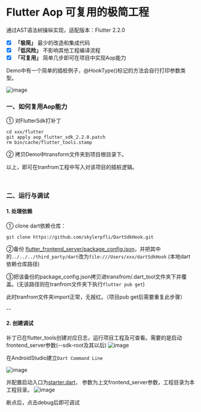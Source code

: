 # Flutter Aop 可复用的极简工程
通过AST语法树操纵实现，适配版本：Flutter 2.2.0

- [x] **「极简」** 最少的改造和集成代码
- [x] **「低风险」** 不影响其他工程编译流程
- [x] **「可复用」** 简单几步即可在项目中实现Aop能力

Demo中有一个简单的插桩例子，@HookType()标记的方法会自行打印参数类型。

![image](https://user-images.githubusercontent.com/40731589/144044938-57425bf3-991d-4a22-9b29-467f7f09c89f.png)

### 一、如何复用Aop能力
① 对FlutterSdk打补丁
```
cd xxx/flutter
git apply aop_flutter_sdk_2.2.0.patch
rm bin/cache/flutter_tools.stamp 
```
② 拷贝Demo中transform文件夹到项目根目录下。

以上，即可在tranfrom工程中写入对该项目的插桩逻辑。

<br/>

### 二、运行与调试
#### 1. 处理依赖
① clone dart依赖仓库：
```
git clone https://github.com/skylerpfli/DartSdkHook.git
```

②备份 [flutter_frontend_server/package_config.json](https://github.com/skylerpfli/flutter_aop_demo/blob/main/transform/lib/flutter_frontend_server/package_config.json)，并把其中的`../../../third_party/dart`改为`file:///Users/xxx/dartSdkHook` (本地dart依赖仓库路径)

③把该备份的package_config.json拷贝进transfrom/.dart_tool文件夹下并覆盖。(无该路径则在tranfrom文件夹下执行`flutter pub get`)

此时tranfrom文件夹import正常，无报红。（项目pub get后需要重复此步骤）

--
#### 2. 创建调试
补丁已在flutter_tools创建对应日志，运行项目工程及可查看。需要的是启动frontend_server参数(--sdk-root及其以后)
![image](https://user-images.githubusercontent.com/40731589/144049862-c9a9eecd-51dc-4107-86ce-694368693264.png)

在AndroidStudio建立`Dart Command Line`

![image](https://user-images.githubusercontent.com/40731589/144050636-8b59c232-700c-4a02-9f83-34965a4fc8f5.png)

并配置启动入口为[starter.dart](https://github.com/skylerpfli/flutter_aop_demo/blob/main/transform/lib/flutter_frontend_server/starter.dart)， 参数为上文frontend_server参数，工程目录为本工程目录。
![image](https://user-images.githubusercontent.com/40731589/144051356-c92624ad-f236-4dce-a226-695c671d7f4d.png)

断点后，点击debug后即可调试


